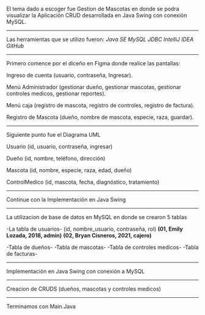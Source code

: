 El tema dado a escoger fue Gestion de Mascotas en donde se podra visualizar la Aplicación CRUD desarrollada en Java Swing con conexión MySQL.
- - - - - - - - - - - - - -  - - - - - - - - - - - - - -  - - - - - - - - - - - - - - 
Las herramientas que se utilizo fueron:
*Java SE* 
*MySQL*
*JDBC*
*IntelliJ IDEA*
*GitHub*
- - - - - - - - - - - - - - - - - - - - - - - - - - - - - - - - - - - - - - - - - - - - - - 
Primero comence por el diceño en Figma donde realice las pantallas:

Ingreso de cuenta (usuario, contraseña, Ingresar).

Menú Administrador (gestionar dueño, gestionar mascotas, gestionar controles medicos, gestionar reportes).

Menú caja (registro de mascota, registro de controles, registro de factura).

Registro de  Mascota (dueño, nombre de mascota, especie, raza, guardar).
- - - - - - - - - - - - - - - -  - - - - - - - - - - - - - - - - - - - - - - - - - - - - - - - - - - - 
Siguiente punto fue el Diagrama UML

Usuario (id, usuario, contraseña, ingresar)

Dueño (id, nombre, teléfono, dirección)

Mascota (id, nombre, especie, raza, edad, dueño)

ControlMedico (id, mascota, fecha, diagnóstico, tratamiento)
- - - - - - - -- - - - - - - - - - - - - -- - - - - - - - - - - - - - - - - - - - - - - - - - - 
Continue con la Implementación en Java Swing
- - - - - - - - - - - - - - - - - - - - - - -  - - - - - - - - - - - - - - - - - - - - -  --  --  -
La utilizacion de base de datos en MySQL en donde se crearon 5 tablas 

-La tabla de usuarios- (id, nombre_usuario, contraseña, rol)
**(01, Emily Lozada, 2018, admin)**
**(02, Bryan Cisneros, 2021, cajero)**

-Tabla de dueños- 
-Tabla de mascotas-
-Tabla de controles medicos-
-Tabla de facturas-
- - - - - - - - - - - - - - - - - - - - - - - - - - - - - - - - - - - - - - - - - - - - - - - - - - - -
Implementación en Java Swing con conexión a MySQL
- - - - - - - - - - - - - - - - - - - - - - - - - - - - - - - - - - - - - - - - - - - - - - - - - - - - 
Creacion de CRUDS (dueños, mascotas y controles medicos)
- - - - - - - - - - - - - - - - - - - - - - - - - - - - - - - - - - - - - - - - - - - - - - - - - - - -
Terminamos con Main.Java

